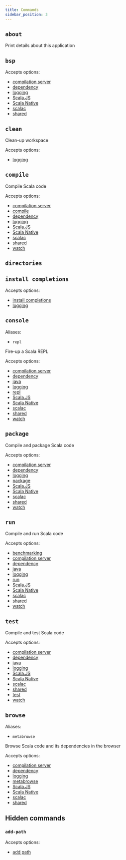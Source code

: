 ```yaml
---
title: Commands
sidebar_position: 3
---
```


## `about`

Print details about this application

## `bsp`

Accepts options:
- [compilation server](./cli-options.md#compilation-server-options)
- [dependency](./cli-options.md#dependency-options)
- [logging](./cli-options.md#logging-options)
- [Scala.JS](./cli-options.md#scalajs-options)
- [Scala Native](./cli-options.md#scala-native-options)
- [scalac](./cli-options.md#scalac-options)
- [shared](./cli-options.md#shared-options)

## `clean`

Clean-up workspace

Accepts options:
- [logging](./cli-options.md#logging-options)

## `compile`

Compile Scala code

Accepts options:
- [compilation server](./cli-options.md#compilation-server-options)
- [compile](./cli-options.md#compile-options)
- [dependency](./cli-options.md#dependency-options)
- [logging](./cli-options.md#logging-options)
- [Scala.JS](./cli-options.md#scalajs-options)
- [Scala Native](./cli-options.md#scala-native-options)
- [scalac](./cli-options.md#scalac-options)
- [shared](./cli-options.md#shared-options)
- [watch](./cli-options.md#watch-options)

## `directories`

## `install completions`

Accepts options:
- [install completions](./cli-options.md#install-completions-options)
- [logging](./cli-options.md#logging-options)

## `console`

Aliases:
- `repl`

Fire-up a Scala REPL

Accepts options:
- [compilation server](./cli-options.md#compilation-server-options)
- [dependency](./cli-options.md#dependency-options)
- [java](./cli-options.md#java-options)
- [logging](./cli-options.md#logging-options)
- [repl](./cli-options.md#repl-options)
- [Scala.JS](./cli-options.md#scalajs-options)
- [Scala Native](./cli-options.md#scala-native-options)
- [scalac](./cli-options.md#scalac-options)
- [shared](./cli-options.md#shared-options)
- [watch](./cli-options.md#watch-options)

## `package`

Compile and package Scala code

Accepts options:
- [compilation server](./cli-options.md#compilation-server-options)
- [dependency](./cli-options.md#dependency-options)
- [logging](./cli-options.md#logging-options)
- [package](./cli-options.md#package-options)
- [Scala.JS](./cli-options.md#scalajs-options)
- [Scala Native](./cli-options.md#scala-native-options)
- [scalac](./cli-options.md#scalac-options)
- [shared](./cli-options.md#shared-options)
- [watch](./cli-options.md#watch-options)

## `run`

Compile and run Scala code

Accepts options:
- [benchmarking](./cli-options.md#benchmarking-options)
- [compilation server](./cli-options.md#compilation-server-options)
- [dependency](./cli-options.md#dependency-options)
- [java](./cli-options.md#java-options)
- [logging](./cli-options.md#logging-options)
- [run](./cli-options.md#run-options)
- [Scala.JS](./cli-options.md#scalajs-options)
- [Scala Native](./cli-options.md#scala-native-options)
- [scalac](./cli-options.md#scalac-options)
- [shared](./cli-options.md#shared-options)
- [watch](./cli-options.md#watch-options)

## `test`

Compile and test Scala code

Accepts options:
- [compilation server](./cli-options.md#compilation-server-options)
- [dependency](./cli-options.md#dependency-options)
- [java](./cli-options.md#java-options)
- [logging](./cli-options.md#logging-options)
- [Scala.JS](./cli-options.md#scalajs-options)
- [Scala Native](./cli-options.md#scala-native-options)
- [scalac](./cli-options.md#scalac-options)
- [shared](./cli-options.md#shared-options)
- [test](./cli-options.md#test-options)
- [watch](./cli-options.md#watch-options)

## `browse`

Aliases:
- `metabrowse`

Browse Scala code and its dependencies in the browser

Accepts options:
- [compilation server](./cli-options.md#compilation-server-options)
- [dependency](./cli-options.md#dependency-options)
- [logging](./cli-options.md#logging-options)
- [metabrowse](./cli-options.md#metabrowse-options)
- [Scala.JS](./cli-options.md#scalajs-options)
- [Scala Native](./cli-options.md#scala-native-options)
- [scalac](./cli-options.md#scalac-options)
- [shared](./cli-options.md#shared-options)

## Hidden commands

### `add-path`

Accepts options:
- [add path](./cli-options.md#add-path-options)

